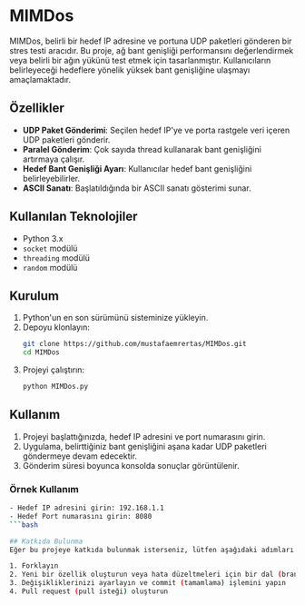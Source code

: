 # MIMDos

MIMDos, belirli bir hedef IP adresine ve portuna UDP paketleri gönderen bir stres testi aracıdır. Bu proje, ağ bant genişliği performansını değerlendirmek veya belirli bir ağın yükünü test etmek için tasarlanmıştır. Kullanıcıların belirleyeceği hedeflere yönelik yüksek bant genişliğine ulaşmayı amaçlamaktadır.

## Özellikler

- **UDP Paket Gönderimi**: Seçilen hedef IP'ye ve porta rastgele veri içeren UDP paketleri gönderir.
- **Paralel Gönderim**: Çok sayıda thread kullanarak bant genişliğini artırmaya çalışır.
- **Hedef Bant Genişliği Ayarı**: Kullanıcılar hedef bant genişliğini belirleyebilirler.
- **ASCII Sanatı**: Başlatıldığında bir ASCII sanatı gösterimi sunar.

## Kullanılan Teknolojiler

- Python 3.x
- `socket` modülü
- `threading` modülü
- `random` modülü

## Kurulum

1. Python'un en son sürümünü sisteminize yükleyin.
2. Depoyu klonlayın:
   ```bash
   git clone https://github.com/mustafaemrertas/MIMDos.git
   cd MIMDos
3. Projeyi çalıştırın:
   ```bash
   python MIMDos.py

## Kullanım
1. Projeyi başlattığınızda, hedef IP adresini ve port numarasını girin.
2. Uygulama, belirttiğiniz bant genişliğini aşana kadar UDP paketleri göndermeye devam edecektir.
3. Gönderim süresi boyunca konsolda sonuçlar görüntülenir.

### Örnek Kullanım

   ```bash
   - Hedef IP adresini girin: 192.168.1.1
   - Hedef Port numarasını girin: 8080
   ```bash

## Katkıda Bulunma
Eğer bu projeye katkıda bulunmak isterseniz, lütfen aşağıdaki adımları izleyin:

1. Forklayın
2. Yeni bir özellik oluşturun veya hata düzeltmeleri için bir dal (branch) açın
3. Değişikliklerinizi ayarlayın ve commit (tamamlama) işlemini yapın
4. Pull request (pull isteği) oluşturun
